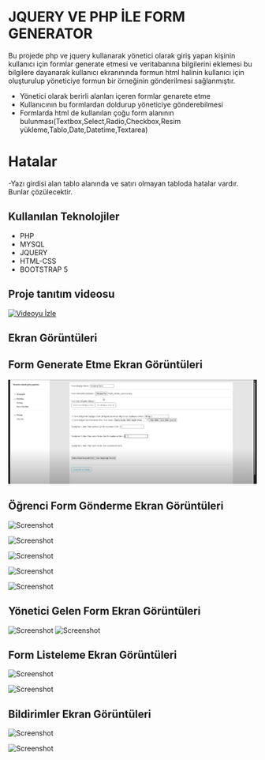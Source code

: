 
# JQUERY VE PHP İLE FORM GENERATOR

Bu projede php ve jquery kullanarak yönetici olarak giriş yapan kişinin kullanıcı için formlar generate etmesi ve veritabanına bilgilerini eklemesi bu bilgilere dayanarak kullanıcı ekranınında formun html halinin kullanıcı için oluşturulup yöneticiye formun bir örneğinin gönderilmesi sağlanmıştır.

- Yönetici olarak berirli alanları içeren formlar genarete etme
- Kullanıcının bu formlardan doldurup yöneticiye gönderebilmesi
- Formlarda html de kullanılan çoğu form alanının bulunması(Textbox,Select,Radio,Checkbox,Resim yükleme,Tablo,Date,Datetime,Textarea)

# Hatalar

-Yazı girdisi alan tablo alanında ve satırı olmayan tabloda hatalar vardır. Bunlar çözülecektir.

## Kullanılan Teknolojiler

- PHP
- MYSQL
- JQUERY
- HTML-CSS
- BOOTSTRAP 5


## Proje tanıtım videosu
[![Videoyu İzle]()](https://youtu.be/SWDk1CZAW58)


## Ekran Görüntüleri

## Form Generate Etme Ekran Görüntüleri

![Screenshot](https://github.com/ahmetkar/Jquery-Ve-Php-Ile-Form-Generator/blob/main/chrome_KmmP2QGBTy.png)


## Öğrenci Form Gönderme Ekran Görüntüleri

![Screenshot](https://github.com/ahmetkar/Php-Form-Generator/blob/main/img/chrome_4NjejdIS3v.png)

![Screenshot](https://github.com/ahmetkar/Php-Form-Generator/blob/main/img/chrome_mkfoC33rlw.png)

![Screenshot](https://github.com/ahmetkar/Php-Form-Generator/blob/main/img/chrome_Z1PAt0yYNw.png)


![Screenshot](https://github.com/ahmetkar/Php-Form-Generator/blob/main/img/chrome_DMqkdIZUGk.png)

![Screenshot](https://github.com/ahmetkar/Php-Form-Generator/blob/main/img/chrome_RYm2RmFBuM.png)

## Yönetici Gelen Form Ekran Görüntüleri

![Screenshot](https://github.com/ahmetkar/Php-Form-Generator/blob/main/img/chrome_VIrXhhrkW5.png)
![Screenshot](https://github.com/ahmetkar/Php-Form-Generator/blob/main/img/chrome_2n5o5RtwLU.png)






## Form Listeleme Ekran Görüntüleri

![Screenshot](https://github.com/ahmetkar/Php-Form-Generator/blob/main/img/chrome_T3MYKprJNy.png)

![Screenshot](https://github.com/ahmetkar/Php-Form-Generator/blob/main/img/chrome_iFDjKZ3eSr.png)

## Bildirimler Ekran Görüntüleri

![Screenshot](https://github.com/ahmetkar/Php-Form-Generator/blob/main/img/chrome_wQ4kc5RRch.png)

![Screenshot](https://github.com/ahmetkar/Php-Form-Generator/blob/main/img/chrome_yLZ6Uu4bZo.png)





